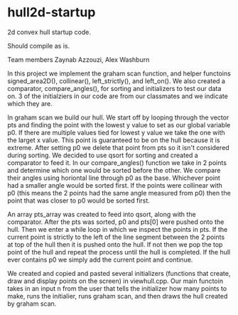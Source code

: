 # hull2d-startup


2d convex hull startup code.  

Should compile as is.

Team members Zaynab Azzouzi, Alex Washburn

In this project we implement the graham scan function, and helper functoins signed_area2D(), collinear(), left_strictly(), and left_on(). We also created a comparator, compare_angles(), for sorting and initializers to test our data on. 3 of the initialziers in our code are from our classmates and we indicate which they are. 

In graham scan we build our hull. We start off by looping through the vector pts and finding the point with the lowest y value to set as our global variable p0. If there are multiple values tied for lowest y value we take the one with the larget x value.
This point is guaranteed to be on the hull because it is extreme. 
After setting p0 we delete that point from pts so it isn't considered during sorting. We decided to use qsort for sorting and created a comparator to feed it. In our compare_angles() function we take in 2 points and determine which one would be sorted before the other. We compare their angles using horiontal line through p0 as the base. Whichever point had a smaller angle would be sorted first. If the points were collinear with p0 (this means the 2 points had the same angle measured from p0) then the point that was closer to p0 would be sorted first. 

An array pts_array was created to feed into qsort, along with the comparator. After the pts was sorted, p0 and pts[0] were pushed onto the hull. Then we enter a while loop in which we inspect the points in pts. If the current point is strictly to the left of the line segment between the 2 points at top of the hull then it is pushed onto the hull. If not then we pop the top point of the hull and repeat the process until the hull is completed. If the hull ever contains p0 we simply add the current point and continue. 

We created and copied and pasted several initializers (functions that create, draw and display points on the screen) in viewhull.cpp. Our main functoin takes in an input n from the user that tells the initializer how many points to make, runs the initialier, runs graham scan, and then draws the hull created by graham scan. 
 
